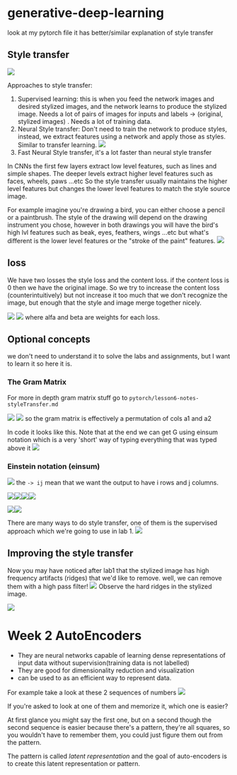 # generative-deep-learning
look at my pytorch file it has better/similar explanation of style transfer

## Style transfer
![](screenshots/2022-02-27-09-54-55.png)


Approaches to style transfer:
1. Supervised learning: this is when you feed the network images and desired stylized images, and the network learns to produce the stylized image. Needs a lot of pairs of images for inputs and labels -> (original, stylized images) . Needs a lot of training data.
2. Neural Style transfer: Don't need to train the network to produce styles, instead, we extract features using a network and apply those as styles. Similar to transfer learning. ![](screenshots/2022-02-27-09-59-40.png)
3. Fast Neural Style transfer, it's a lot faster than neural style transfer


In CNNs the first few layers extract low level features, such as lines and simple shapes. 
The deeper levels extract higher level features such as faces, wheels, paws ...etc
So the style transfer usually maintains the higher level features but changes the lower level features to match the style source image. 

For example imagine you're drawing a bird, you can either choose a pencil or a paintbrush. The style of the drawing will depend on the drawing instrument you chose, however in both drawings you will have the bird's high lvl features such as beak, eyes, feathers, wings ...etc but what's different is the lower level features or the "stroke of the paint" features. ![](screenshots/2022-02-27-16-41-06.png)


## loss
We have two losses the style loss and the content loss. if the content loss is 0 then we have the original image. So we try to increase the content loss (counterintuitively) but not increase it too much that we don't recognize the image, but enough that the style and image merge together nicely.

![](screenshots/2022-03-02-07-35-11.png)
![](screenshots/2022-03-02-07-41-05.png) where alfa and beta are weights for each loss.


## Optional concepts
we don't need to understand it to solve the labs and assignments, but I want to learn it so here it is.
### The Gram Matrix

For more in depth gram matrix stuff go to `pytorch/lesson6-notes-styleTransfer.md`

![](screenshots/2022-03-02-07-54-01.png)
![](screenshots/2022-03-02-08-00-34.png) so the gram matrix is effectively a permutation of cols a1 and a2

In code it looks like this. Note that at the end we can get G using einsum notation which is a very 'short' way of typing everything that was typed above it ![](screenshots/2022-03-02-08-03-45.png)

### Einstein notation (einsum)
![](screenshots/2022-03-02-08-06-05.png) the `-> ij` mean that we want the output to have i rows and j columns.

![](screenshots/2022-03-02-08-10-24.png)![](screenshots/2022-03-02-08-11-30.png)![](screenshots/2022-03-02-08-11-45.png)![](screenshots/2022-03-02-08-12-27.png)

![](screenshots/2022-03-02-08-15-16.png)![](screenshots/2022-03-02-08-16-10.png)

There are many ways to do style transfer, one of them is the supervised approach which we're going to use in lab 1. ![](screenshots/2022-03-07-06-38-40.png)


## Improving the style transfer

Now you may have noticed after lab1 that the stylized image has high frequency artifacts (ridges) that we'd like to remove. well, we can remove them with a high pass filter!
![](screenshots/2022-03-08-18-53-03.png) Observe the hard ridges in the stylized image.

![](screenshots/2022-03-08-18-56-43.png)



# Week 2 AutoEncoders
- They are neural networks capable of learning dense representations of input data  without supervision(training data is not labelled)
- They are good for dimensionality reduction and visualization
- can be used to as an efficient way to represent data.

For example take a look at these 2 sequences of numbers ![](screenshots/2022-03-24-18-27-21.png)

If you're asked to look at one of them and memorize it, which one is easier?

At first glance you might say the first one, but on a second though the second sequence is easier because there's a pattern, they're all squares, so you wouldn't have to remember them, you could just figure them out from the pattern.

The pattern is called _latent representation_ and the goal of auto-encoders is to create this latent representation or pattern.


  